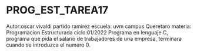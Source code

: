 # PROG_EST_TAREA17
Autor:oscar vivaldi partido ramirez 
escuela: uvm campus Queretaro
materia: Programacion Estructurada
ciclo:01/2022
Programa en lenguaje C, programa que pida el salario de trabajadores de una empresa, terminara cuando se introduzca el numero 0.

